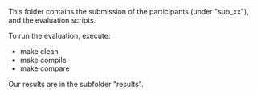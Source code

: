 This folder contains the submission of the participants (under "sub_xx"), and the evaluation scripts.

To run the evaluation, execute:

 - make clean
 - make compile
 - make compare

Our results are in the subfolder "results".
